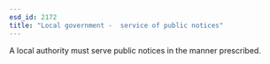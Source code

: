 ```yaml
---
esd_id: 2172
title: "Local government -  service of public notices"
---
```


A local authority must serve public notices in the manner prescribed.

